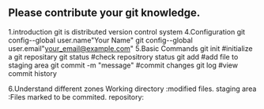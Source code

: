 ## Please contribute your git knowledge.


1.introduction
git is distributed version control system
4.Configuration
git config--global user.name"Your Name"
git config--global user.email"your_email@example.com"
5.Basic Commands
git init     #initialize a git repositary
git status    #check repositrory status
git add<file>   #add file to staging area
git commit -m "message" #commit changes
git log    #view commit history

6.Understand different zones
Working directory :modified files.
staging area :Files marked to be commited.
repository:
